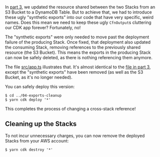 In [part 3](../03-synthetic-exports),
we updated the resource shared between the two Stacks from an S3 Bucket to a DynamoDB Table.
But to achieve that, we had to introduce these ugly "synthetic exports"
into our code that have very specific, weird names.
Does this mean we need to keep these ugly `CfnOutput`s cluttering our CDK app forever?
Fortunately, no!

The "synthetic exports" were only needed to move past the deployment failure of the producing Stack.
Once fixed, that deployment also updated the consuming Stack,
removing references to the previously shared resource
(the S3 Bucket).
This means the exports in the producing Stack can now be safely deleted,
as there is nothing referencing them anymore.

The file [src/app.ts](src/app.ts) illustrates that.
It's almost identical to the [file in part 3](../03-synthetic-exports/src/app.ts),
except the "synthetic exports" have been removed
(as well as the S3 Bucket, as it's no longer needed).

You can safely deploy this version:

```shell script
$ cd ../04-exports-cleanup
$ yarn cdk deploy '*'
```

This completes the process of changing a cross-stack reference!

## Cleaning up the Stacks

To not incur unnecessary charges,
you can now remove the deployed Stacks from your AWS account:

```shell script
$ yarn cdk destroy '*'
```
